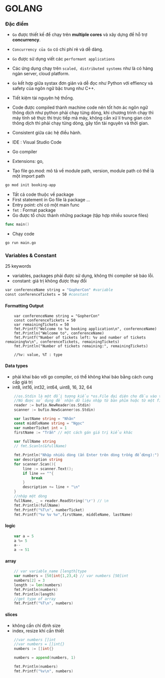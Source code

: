 # GOLANG

### Đặc điểm
- `Go` được thiết kế để chạy trên **multiple cores** và xây dựng để hỗ trợ **concurrency**.
- `Concurrency của Go` có chi phí rẻ và dễ dàng.
- `Go` được sử dụng viết các `performant applications`
- Các ứng dụng chạy trên `scaled, distributed systems` như là có hàng ngàn server, cloud platform.
- `Go` kết hợp giữa systax đơn giản và dễ đọc như Python với effiency và safety của ngôn ngữ bậc trung như C++.
- Tiết kiệm tài nguyên hệ thống.
- Code được compiled thành machine code nên tốt hơn ác ngôn ngữ thông dịch như python phải chạy từng dòng, khi chương trình chạy thì máy tính sẽ thực thi trực tiếp mã máy, không cần xử lí trung gian còn thông dịch thì phải chạy từng dòng, gây tốn tài nguyên và thời gian.
- Consistent giữa các hệ điều hành.
- IDE : Visual Studio Code
- Go compiler
- Extensions: go,

- Tạo file go.mod: mô tả về module path, version, module path có thể là một import path
```sh
go mod init booking-app
```
- Tất cả code thuộc về package
- First statement in Go file là package ...
- Entry point: chỉ có một main func
- `fmt` : Format package
- Go được tổ chức thành những package (tập hợp nhiều source files)
```go
func main()
```

- Chạy code
```sh
go run main.go
```

### Variables & Constant
25 keywords
- variables, packages phải được sử dụng, không thì compiler sẽ báo lỗi.
- constant: giá trị không được thay đổi

```sh
var conferenceName string = "GopherCon" #variable
const conferenceTickets = 50 #constant
```

#### Formatting Output
```golang
    var conferenceName string = "GopherCon"
	const conferenceTickets = 50
	var remainingTickets = 50
	fmt.Printf("Welcome to %v booking application\n", conferenceName)
	fmt.Println("Welcome to", conferenceName)
	fmt.Printf("Number of tickets left: %v and number of tickets remaining%v\n", conferenceTickets, remainingTickets)
	fmt.Println("Number of tickets remaining:", remainingTickets)

    //%v: value, %T : type
```
#### Data types
- phải khai báo với go compiler, có thể không khai báo bằng cách cung cấp giá trị
- int8, int16, int32, int64, uint8, 16, 32, 64
```go
    //os.Stdin là một đối tượng kiểu *os.File đại diện cho đầu vào tiêu chuẩn (standard input - stdin) của hệ thống.
	//Nó được sử dụng để nhận dữ liệu nhập từ bàn phím hoặc từ một file/kênh nhập khác. 
	reader := bufio.NewReader(os.Stdin)
	scanner := bufio.NewScanner(os.Stdin)

	var lastName string = "Nhân"
	const middleName string = "Ngọc"
	var numberTicket int = 1
	firstName := "Trần" // một cách gán giá trị kiểu khác
	
	var fullName string
	// fmt.Scanln(&fullName)

	fmt.Println("Nhập nhiều dòng (ấn Enter trên dòng trống để dừng):")
	var description string
	for scanner.Scan(){
		line := scanner.Text();
		if line == ""{
			break
		}
		description += line + "\n"
	}
	//nhập một dòng
	fullName, _ = reader.ReadString('\r') // \n
	fmt.Println(fullName)
	fmt.Printf("%T\n", numberTicket)
	fmt.Printf("%v %v %v",firstName, middleName, lastName)
```
#### logic
```go
    var a = 5
	a %= 5
	a--
	a -= 51
```
#### array
```go
    // var variable_name [length]type
	var numbers = [50]int{1,23,4} // var numbers [50]int
	numbers[2] = 3
	length := len(numbers)
	fmt.Println(numbers)
	fmt.Println(length)
	//get type of array
	fmt.Printf("%T\n", numbers)
```

#### slices
- không cần chỉ định size
- index, resize khi cần thiết
```go
    //var numbers []int
	//var numbers = []int{}
	numbers := []int{}

	numbers = append(numbers, 1)

	fmt.Println(numbers)
	fmt.Printf("%v\n", numbers)
```